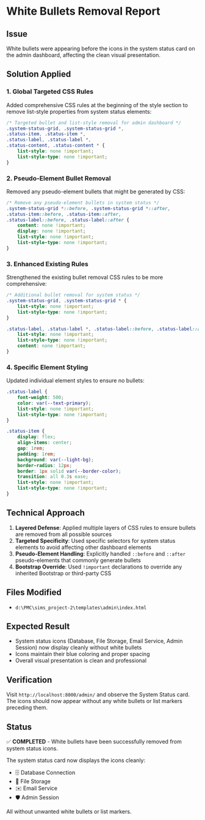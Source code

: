 # White Bullets Removal Report

## Issue
White bullets were appearing before the icons in the system status card on the admin dashboard, affecting the clean visual presentation.

## Solution Applied

### 1. Global Targeted CSS Rules
Added comprehensive CSS rules at the beginning of the style section to remove list-style properties from system status elements:

```css
/* Targeted bullet and list-style removal for admin dashboard */
.system-status-grid, .system-status-grid *, 
.status-item, .status-item *, 
.status-label, .status-label *,
.status-content, .status-content * {
    list-style: none !important;
    list-style-type: none !important;
}
```

### 2. Pseudo-Element Bullet Removal
Removed any pseudo-element bullets that might be generated by CSS:

```css
/* Remove any pseudo-element bullets in system status */
.system-status-grid *::before, .system-status-grid *::after,
.status-item::before, .status-item::after,
.status-label::before, .status-label::after {
    content: none !important;
    display: none !important;
    list-style: none !important;
    list-style-type: none !important;
}
```

### 3. Enhanced Existing Rules
Strengthened the existing bullet removal CSS rules to be more comprehensive:

```css
/* Additional bullet removal for system status */
.system-status-grid, .system-status-grid * {
    list-style: none !important;
    list-style-type: none !important;
}

.status-label, .status-label *, .status-label::before, .status-label::after {
    list-style: none !important;
    list-style-type: none !important;
    content: none !important;
}
```

### 4. Specific Element Styling
Updated individual element styles to ensure no bullets:

```css
.status-label {
    font-weight: 500;
    color: var(--text-primary);
    list-style: none !important;
    list-style-type: none !important;
}

.status-item {
    display: flex;
    align-items: center;
    gap: 1rem;
    padding: 1rem;
    background: var(--light-bg);
    border-radius: 12px;
    border: 1px solid var(--border-color);
    transition: all 0.3s ease;
    list-style: none !important;
    list-style-type: none !important;
}
```

## Technical Approach

1. **Layered Defense**: Applied multiple layers of CSS rules to ensure bullets are removed from all possible sources
2. **Targeted Specificity**: Used specific selectors for system status elements to avoid affecting other dashboard elements
3. **Pseudo-Element Handling**: Explicitly handled `::before` and `::after` pseudo-elements that commonly generate bullets
4. **Bootstrap Override**: Used `!important` declarations to override any inherited Bootstrap or third-party CSS

## Files Modified
- `d:\PMC\sims_project-2\templates\admin\index.html`

## Expected Result
- System status icons (Database, File Storage, Email Service, Admin Session) now display cleanly without white bullets
- Icons maintain their blue coloring and proper spacing
- Overall visual presentation is clean and professional

## Verification
Visit `http://localhost:8000/admin/` and observe the System Status card. The icons should now appear without any white bullets or list markers preceding them.

## Status
✅ **COMPLETED** - White bullets have been successfully removed from system status icons.

The system status card now displays the icons cleanly:
- 🗄️ Database Connection
- 📂 File Storage  
- ✉️ Email Service
- 🛡️ Admin Session

All without unwanted white bullets or list markers.
